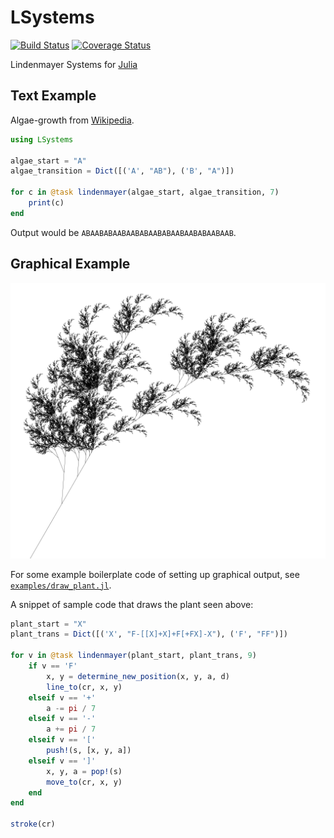 # LSystems

[![Build Status](https://travis-ci.org/rawrgrr/LSystems.jl.svg?branch=master)](https://travis-ci.org/rawrgrr/LSystems.jl)
[![Coverage Status](https://coveralls.io/repos/rawrgrr/LSystems.jl/badge.svg?branch=master&service=github)](https://coveralls.io/github/rawrgrr/LSystems.jl?branch=master)

Lindenmayer Systems for [Julia](http://julialang.org/)


## Text Example

Algae-growth from [Wikipedia](https://en.wikipedia.org/wiki/L-system#Example_1:_Algae).

```julia
using LSystems

algae_start = "A"
algae_transition = Dict([('A', "AB"), ('B', "A")])

for c in @task lindenmayer(algae_start, algae_transition, 7)
    print(c)
end
```

Output would be `ABAABABAABAABABAABABAABAABABAABAAB`.


## Graphical Example

![Plant Example Image](https://raw.githubusercontent.com/rawrgrr/LSystems.jl/master/examples/plant_9.png)

For some example boilerplate code of setting up graphical output, see [`examples/draw_plant.jl`](https://github.com/rawrgrr/LSystems.jl/blog/master/examples/draw_plant.jl).

A snippet of sample code that draws the plant seen above:

```julia
plant_start = "X"
plant_trans = Dict([('X', "F-[[X]+X]+F[+FX]-X"), ('F', "FF")])

for v in @task lindenmayer(plant_start, plant_trans, 9)
    if v == 'F'
        x, y = determine_new_position(x, y, a, d)
        line_to(cr, x, y)
    elseif v == '+'
        a -= pi / 7
    elseif v == '-'
        a += pi / 7
    elseif v == '['
        push!(s, [x, y, a])
    elseif v == ']'
        x, y, a = pop!(s)
        move_to(cr, x, y)
    end
end

stroke(cr)
```

